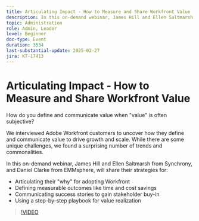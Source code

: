 ```yaml
---
title: Articulating Impact - How to Measure and Share Workfront Value
description: In this on-demand webinar, James Hill and Ellen Saltmarsh from Synchrony, and Daniel Clarke from EMMsphere, will share their strategies for articulating their "why" for adopting Workfront, defining measurable outcomes like time and cost savings, communicating success stories to gain stakeholder buy-in, and using a step-by-step playbook for value realization.
topic: Administration
role: Admin, Leader
level: Beginner
doc-type: Event
duration: 3534
last-substantial-update: 2025-02-27
jira: KT-17413
---
```

# Articulating Impact - How to Measure and Share Workfront Value

How do you define and communicate value when "value" is often subjective?

We interviewed Adobe Workfront customers to uncover how they define and communicate value to drive growth and scale. While there are some unique challenges, we found a surprising number of trends and commonalities.

In this on-demand webinar, James Hill and Ellen Saltmarsh from Synchrony, and Daniel Clarke from EMMsphere, will share their strategies for:

* Articulating their "why" for adopting Workfront
* Defining measurable outcomes like time and cost savings
* Communicating success stories to gain stakeholder buy-in
* Using a step-by-step playbook for value realization

>[!VIDEO](https://video.tv.adobe.com/v/3447501/?learn=on)
